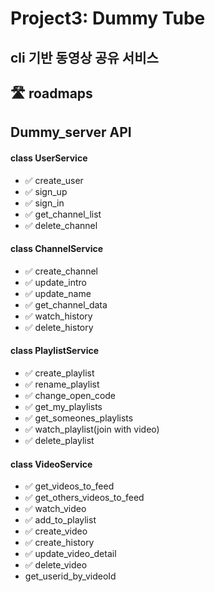 # Project3: Dummy Tube
## cli 기반 동영상 공유 서비스


## 🛣 roadmaps
## Dummy_server API
#### class UserService
+ ✅ create_user
+ ✅ sign_up
+ ✅ sign_in
+ ✅ get_channel_list
+ ✅ delete_channel


#### class ChannelService
+ ✅ create_channel
+ ✅ update_intro
+ ✅ update_name
+ ✅ get_channel_data
+ ✅ watch_history
+ ✅ delete_history


#### class PlaylistService
+ ✅ create_playlist
+ ✅ rename_playlist
+ ✅ change_open_code
+ ✅ get_my_playlists
+ ✅ get_someones_playlists
+ ✅ watch_playlist(join with video)
+ ✅ delete_playlist


#### class VideoService
+ ✅ get_videos_to_feed
+ ✅ get_others_videos_to_feed
+ ✅ watch_video
+ ✅ add_to_playlist
+ ✅ create_video
+ ✅ create_history
+ ✅ update_video_detail
+ ✅ delete_video
+ get_userid_by_videoId
